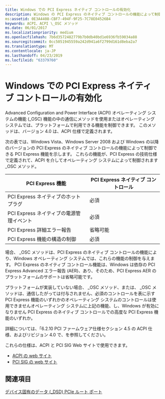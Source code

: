 ```yaml
---
title: Windows での PCI Express ネイティブ コントロールの有効化
description: Windows の PCI Express のネイティブ コントロールの機能によって制御できる、PCI Express 機能
ms:assetid: 0E3A4408-CBF7-494F-9F25-7C78E04526B4
keywords: ACPI、ACPI \_OSC メソッド
ms.date: 06/01/2017
ms.localizationpriority: medium
ms.openlocfilehash: 7b6d3572482779b7b0db40bd1e6936fb59034a88
ms.sourcegitcommit: 0cc5051945559a242d941a6f2799d161d8eba2a7
ms.translationtype: MT
ms.contentlocale: ja-JP
ms.lasthandoff: 04/23/2019
ms.locfileid: "63379760"
---
```

# <a name="enabling-pci-express-native-control-in-windows"></a>Windows での PCI Express ネイティブ コントロールの有効化

Advanced Configuration and Power Interface (ACPI) オペレーティング システムの機能 (\_OSC) 機能の中の通信にメソッドを使用またはオペレーティング システムでは、プラットフォームで利用できる機能を制御できます。 このメソッドは、バージョン 4.0 は、ACPI 仕様で定義されます。

次の表では、Windows Vista、Windows Server 2008 および Windows の以降のバージョンの PCI Express のネイティブ コントロールの機能によって制御できる PCI Express 機能を示します。 これらの機能が、PCI Express の技術仕様で定義されて、ACPI を介してオペレーティング システムによって制御されます\_OSC メソッド。

| PCI Express 機能                        | PCI Express ネイティブ コントロール |
| ------------------------------------------ | -------------------------- |
| PCI Express ネイティブのホット プラグ                | 必須                  |
| PCI Express ネイティブの電源管理イベント | 必須                  |
| PCI Express 詳細エラー報告       | 省略可能                   |
| PCI Express 機能の構造の制御   | 必須                  |

場合、 \_OSC メソッドは、PCI Express のネイティブ コントロールの機能により、Windows オペレーティング システムでは、これらの機能の制御を与えます。 PCI Express のネイティブ コントロール機能は、Windows は依存の PCI Express Advanced エラー報告 (AER)、あり、そのため、PCI Express AER のプラットフォームのサポートは省略可能です。

プラットフォームが実装していない場合、 \_OSC メソッド、または、 \_OSC メソッドは、通信したがっては付与されません、必須のコントロールを表に示す PCI Express 機能のいずれかのオペレーティング システムのコントロールは使用できませんオペレーティング システムに上記の機能、し、Windows が有効になりません PCI Express のネイティブ コントロールでの高度な PCI Express 機能のいずれか。

詳細については、「6.2.10 PCI ファームウェア仕様セクション 4.5 の ACPI 仕様、およびリビジョン 4.0 で、を参照してください。

これらの仕様は、ACPI と PCI SIG Web サイトで使用できます。

  - [ACPI の web サイト](https://www.uefi.org/specifications)
  - [PCI SIG の web サイト](http://www.pcisig.org/)

## <a name="see-also"></a>関連項目
[デバイス固有のデータ (_DSD) PCIe ルート ポート](dsd-for-pcie-root-ports.md)
